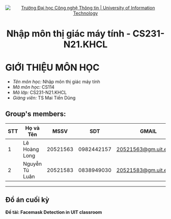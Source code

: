 <!-- Banner -->
<p align="center">
  <a href="https://www.uit.edu.vn/" title="Trường Đại học Công nghệ Thông tin" style="border: none;">
    <img src="https://i.imgur.com/WmMnSRt.png" alt="Trường Đại học Công nghệ Thông tin | University of Information Technology">
  </a>
</p>
<h1 align="center">Nhập môn thị giác máy tính - CS231-N21.KHCL</h1>

# GIỚI THIỆU MÔN HỌC
- *Tên môn học:* Nhập môn thị giác máy tính
- *Mã môn học:* CS114
- *Mã lớp:* CS231-N21.KHCL
- *Giảng viên:* TS Mai Tiến Dũng
## Group's members:
| STT | Họ và Tên |MSSV|SDT|GMAIL|
|---|---|---|---|---|
| 1 | Lê Hoàng Long |20521563|0982442157|20521563@gm.uit.edu.vn|
| 2 | Nguyễn Tú Luân |20521583|0838949030|20521583@gm.uit.edu.vn|

-----------------------------------------------
## Đồ án cuối kỳ
**Đề tài: Facemask Detection in UIT classroom** 

